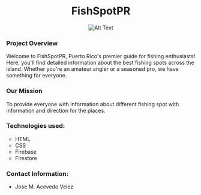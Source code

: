 # <div align="center">FishSpotPR</div>

<p align="center">
    <img src="https://github.com/josemls/fishspotPR1/blob/main/y/assets/img/LogoFishSpot.png" alt="Alt Text" alt="logo">
</p>

### Project Overview

Welcome to FishSpotPR, Puerto Rico's premier guide for fishing enthusiasts! Here, you'll find detailed information about the best fishing spots across the island. Whether you're an amateur angler or a seasoned pro, we have something for everyone. 

### Our Mission

To provide everyone with information about different fishing spot with information and direction for the places.

### Technologies used:

<ul style="list-style-type:circle;">
    <li>HTML</li>
    <li>CSS</li>
    <li>Firebase</li>
    <li>Firestore</li>
</ul>

### Contact Information:

- Jose M. Acevedo Velez
